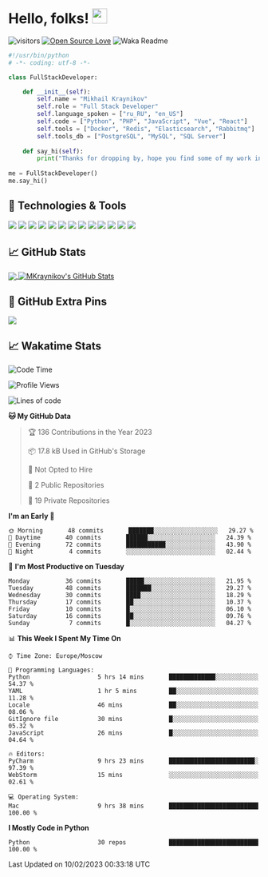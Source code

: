# Hello, folks! <img src="https://raw.githubusercontent.com/MartinHeinz/MartinHeinz/master/wave.gif" width="30px" height="30px" />

![visitors](https://visitor-badge.laobi.icu/badge?page_id=MKraynikov.MKraynikov)
[![Open Source Love](https://badges.frapsoft.com/os/v1/open-source.svg?v=102)](https://github.com/ellerbrock/open-source-badge/)
![Waka Readme](https://github.com/MKraynikov/MKraynikov/workflows/Waka%20Readme/badge.svg)

```python
#!/usr/bin/python
# -*- coding: utf-8 -*-

class FullStackDeveloper:

    def __init__(self):
        self.name = "Mikhail Kraynikov"
        self.role = "Full Stack Developer"
        self.language_spoken = ["ru_RU", "en_US"]
        self.code = ["Python", "PHP", "JavaScript", "Vue", "React"]
        self.tools = ["Docker", "Redis", "Elasticsearch", "Rabbitmq"]
        self.tools_db = ["PostgreSQL", "MySQL", "SQL Server"]
        
    def say_hi(self):
        print("Thanks for dropping by, hope you find some of my work interesting.")
        
me = FullStackDeveloper()
me.say_hi()
```

## 🔧 Technologies & Tools
![](https://img.shields.io/badge/OS-Linux-informational?style=flat&logo=linux&logoColor=white&color=2bbc8a)
![](https://img.shields.io/badge/Editor-IntelliJ_IDEA-informational?style=flat&logo=intellij-idea&logoColor=white&color=2bbc8a)
![](https://img.shields.io/badge/Code-PHP-informational?style=flat&logo=php&logoColor=white&color=2bbc8a)
![](https://img.shields.io/badge/Code-Python-informational?style=flat&logo=python&logoColor=white&color=2bbc8a)
![](https://img.shields.io/badge/Code-JavaScript-informational?style=flat&logo=javascript&logoColor=white&color=2bbc8a)
![](https://img.shields.io/badge/Code-Vue-informational?style=flat&logo=vue.js&logoColor=white&color=2bbc8a)
![](https://img.shields.io/badge/Shell-Bash-informational?style=flat&logo=gnu-bash&logoColor=white&color=2bbc8a)
![](https://img.shields.io/badge/Tools-PostgreSQL-informational?style=flat&logo=postgresql&logoColor=white&color=2bbc8a)
![](https://img.shields.io/badge/Tools-MySQL-informational?style=flat&logo=mysql&logoColor=white&color=2bbc8a)
![](https://img.shields.io/badge/Tools-Docker-informational?style=flat&logo=docker&logoColor=white&color=2bbc8a)
![](https://img.shields.io/badge/Tools-Redis-informational?style=flat&logo=redis&logoColor=white&color=2bbc8a)
![](https://img.shields.io/badge/Tools-Elasticsearch-informational?style=flat&logo=elasticsearch&logoColor=white&color=2bbc8a)
![](https://img.shields.io/badge/Tools-Rabbitmq-informational?style=flat&logo=rabbitmq&logoColor=white&color=2bbc8a)

## &#x1f4c8; GitHub Stats

<a href="https://github.com/MKraynikov/MKraynikov">
  <img align="center" src="https://github-readme-stats.vercel.app/api/top-langs/?username=MKraynikov&hide=javascript,html&title_color=ffffff&text_color=c9cacc&icon_color=2bbc8a&bg_color=1d1f21&langs_count=3" />
</a>
<a href="https://github.com/MKraynikov/MKraynikov">
  <img align="center" src="https://github-readme-stats.vercel.app/api?username=MKraynikov&show_icons=true&line_height=27&count_private=true&title_color=ffffff&text_color=c9cacc&icon_color=2bbc8a&bg_color=1d1f21" alt="MKraynikov's GitHub Stats" />
</a>

## 💖 GitHub Extra Pins

<a href="https://github.com/MKraynikov/small_company_CRM">
  <img align="center" src="https://github-readme-stats.vercel.app/api/pin/?username=MKraynikov&repo=small_company_CRM&title_color=ffffff&text_color=c9cacc&icon_color=2bbc8a&bg_color=1d1f21" />
</a>

## &#x1f4c8; Wakatime Stats

<!--START_SECTION:waka-->
![Code Time](http://img.shields.io/badge/Code%20Time-27%20hrs%2053%20mins-blue)

![Profile Views](http://img.shields.io/badge/Profile%20Views-50-blue)

![Lines of code](https://img.shields.io/badge/From%20Hello%20World%20I%27ve%20Written-4%20Million%20lines%20of%20code-blue)

**🐱 My GitHub Data** 

> 🏆 136 Contributions in the Year 2023
 > 
> 📦 17.8 kB Used in GitHub's Storage 
 > 
> 🚫 Not Opted to Hire
 > 
> 📜 2 Public Repositories 
 > 
> 🔑 19 Private Repositories  
 > 
**I'm an Early 🐤** 

```text
🌞 Morning       48 commits       ███████░░░░░░░░░░░░░░░░░░   29.27 % 
🌆 Daytime       40 commits       ██████░░░░░░░░░░░░░░░░░░░   24.39 % 
🌃 Evening       72 commits       ███████████░░░░░░░░░░░░░░   43.90 % 
🌙 Night          4 commits       ░░░░░░░░░░░░░░░░░░░░░░░░░   02.44 % 

```
📅 **I'm Most Productive on Tuesday** 

```text
Monday          36 commits       █████░░░░░░░░░░░░░░░░░░░░   21.95 % 
Tuesday         48 commits       ███████░░░░░░░░░░░░░░░░░░   29.27 % 
Wednesday       30 commits       ████░░░░░░░░░░░░░░░░░░░░░   18.29 % 
Thursday        17 commits       ██░░░░░░░░░░░░░░░░░░░░░░░   10.37 % 
Friday          10 commits       █░░░░░░░░░░░░░░░░░░░░░░░░   06.10 % 
Saturday        16 commits       ██░░░░░░░░░░░░░░░░░░░░░░░   09.76 % 
Sunday           7 commits       █░░░░░░░░░░░░░░░░░░░░░░░░   04.27 % 

```


📊 **This Week I Spent My Time On** 

```text
⌚︎ Time Zone: Europe/Moscow

💬 Programming Languages: 
Python                   5 hrs 14 mins       █████████████░░░░░░░░░░░░   54.37 % 
YAML                     1 hr 5 mins         ██░░░░░░░░░░░░░░░░░░░░░░░   11.28 % 
Locale                   46 mins             ██░░░░░░░░░░░░░░░░░░░░░░░   08.06 % 
GitIgnore file           30 mins             █░░░░░░░░░░░░░░░░░░░░░░░░   05.32 % 
JavaScript               26 mins             █░░░░░░░░░░░░░░░░░░░░░░░░   04.64 % 

🔥 Editors: 
PyCharm                  9 hrs 23 mins       ████████████████████████░   97.39 % 
WebStorm                 15 mins             ░░░░░░░░░░░░░░░░░░░░░░░░░   02.61 % 

💻 Operating System: 
Mac                      9 hrs 38 mins       █████████████████████████   100.00 % 

```

**I Mostly Code in Python** 

```text
Python                   30 repos            █████████████████████████   100.00 % 

```



 Last Updated on 10/02/2023 00:33:18 UTC
<!--END_SECTION:waka-->
